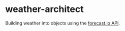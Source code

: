 weather-architect
=================
Building weather into objects using the [forecast.io API](https://developer.forecast.io/docs/v2).
